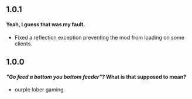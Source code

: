 ## 1.0.1
#### Yeah, I guess that was my fault.
* Fixed a reflection exception preventing the mod from loading on some clients.

## 1.0.0
#### *"Go feed a bottom you bottom feeder"?* What is that supposed to mean?
* ourple lober gaming
